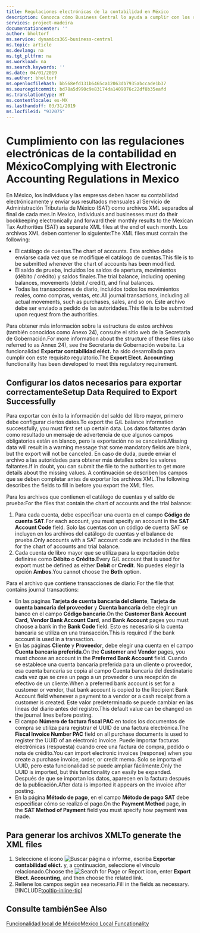 ```yaml
---
title: Regulaciones electrónicas de la contabilidad en México
description: Conozca cómo Business Central lo ayuda a cumplir con los requisitos de contabilidad electrónica en México.
services: project-madeira
documentationcenter: ''
author: bholtorf
ms.service: dynamics365-business-central
ms.topic: article
ms.devlang: na
ms.tgt_pltfrm: na
ms.workload: na
ms.search.keywords: ''
ms.date: 04/01/2019
ms.author: bholtorf
ms.openlocfilehash: bb568efd131b6465ca12063db7935abccade1b37
ms.sourcegitcommit: bd78a5d990c9e83174da1409076c22df8b35eafd
ms.translationtype: HT
ms.contentlocale: es-MX
ms.lasthandoff: 03/31/2019
ms.locfileid: "932075"
---
```

# <a name="complying-with-electronic-accounting-regulations-in-mexico"></a><span data-ttu-id="10c74-103">Cumplimiento con las regulaciones electrónicas de la contabilidad en México</span><span class="sxs-lookup"><span data-stu-id="10c74-103">Complying with Electronic Accounting Regulations in Mexico</span></span>
<span data-ttu-id="10c74-104">En México, los individuos y las empresas deben hacer su contabilidad electrónicamente y enviar sus resultados mensuales al Servicio de Administración Tributaria de México (SAT) como archivos XML separados al final de cada mes.</span><span class="sxs-lookup"><span data-stu-id="10c74-104">In Mexico, individuals and businesses must do their bookkeeping electronically and forward their monthly results to the Mexican Tax Authorities (SAT) as separate XML files at the end of each month.</span></span> <span data-ttu-id="10c74-105">Los archivos XML deben contener lo siguiente:</span><span class="sxs-lookup"><span data-stu-id="10c74-105">The XML files must contain the following:</span></span>

* <span data-ttu-id="10c74-106">El catálogo de cuentas.</span><span class="sxs-lookup"><span data-stu-id="10c74-106">The chart of accounts.</span></span> <span data-ttu-id="10c74-107">Este archivo debe enviarse cada vez que se modifique el catálogo de cuentas.</span><span class="sxs-lookup"><span data-stu-id="10c74-107">This file is to be submitted whenever the chart of accounts has been modified.</span></span>  
* <span data-ttu-id="10c74-108">El saldo de prueba, incluidos los saldos de apertura, movimientos (débito / crédito) y saldos finales.</span><span class="sxs-lookup"><span data-stu-id="10c74-108">The trial balance, including opening balances, movements (debit / credit), and final balances.</span></span>  
* <span data-ttu-id="10c74-109">Todas las transacciones de diario, incluidos todos los movimientos reales, como compras, ventas, etc.</span><span class="sxs-lookup"><span data-stu-id="10c74-109">All journal transactions, including all actual movements, such as purchases, sales, and so on.</span></span> <span data-ttu-id="10c74-110">Este archivo debe ser enviado a pedido de las autoridades.</span><span class="sxs-lookup"><span data-stu-id="10c74-110">This file is to be submitted upon request from the authorities.</span></span>

<span data-ttu-id="10c74-111">Para obtener más información sobre la estructura de estos archivos (también conocidos como Anexo 24), consulte el sitio web de la Secretaría de Gobernación.</span><span class="sxs-lookup"><span data-stu-id="10c74-111">For more information about the structure of these files (also referred to as Annex 24), see the Secretaria de Gobernación website.</span></span> <span data-ttu-id="10c74-112">La funcionalidad **Exportar contabilidad eléct.** ha sido desarrollada para cumplir con este requisito regulatorio.</span><span class="sxs-lookup"><span data-stu-id="10c74-112">The **Export Elect. Accounting** functionality has been developed to meet this regulatory requirement.</span></span>

## <a name="setup-data-required-to-export-successfully"></a><span data-ttu-id="10c74-113">Configurar los datos necesarios para exportar correctamente</span><span class="sxs-lookup"><span data-stu-id="10c74-113">Setup Data Required to Export Successfully</span></span>
<span data-ttu-id="10c74-114">Para exportar con éxito la información del saldo del libro mayor, primero debe configurar ciertos datos.</span><span class="sxs-lookup"><span data-stu-id="10c74-114">To export the G/L balance information successfully, you must first set up certain data.</span></span> <span data-ttu-id="10c74-115">Los datos faltantes darán como resultado un mensaje de advertencia de que algunos campos obligatorios están en blanco, pero la exportación no se cancelará.</span><span class="sxs-lookup"><span data-stu-id="10c74-115">Missing data will result in a warning message that some mandatory fields are blank, but the export will not be canceled.</span></span> <span data-ttu-id="10c74-116">En caso de duda, puede enviar el archivo a las autoridades para obtener más detalles sobre los valores faltantes.</span><span class="sxs-lookup"><span data-stu-id="10c74-116">If in doubt, you can submit the file to the authorities to get more details about the missing values.</span></span> <span data-ttu-id="10c74-117">A continuación se describen los campos que se deben completar antes de exportar los archivos XML.</span><span class="sxs-lookup"><span data-stu-id="10c74-117">The following describes the fields to fill in before you export the XML files.</span></span>

<span data-ttu-id="10c74-118">Para los archivos que contienen el catálogo de cuentas y el saldo de prueba:</span><span class="sxs-lookup"><span data-stu-id="10c74-118">For the files that contain the chart of accounts and the trial balance:</span></span>
1. <span data-ttu-id="10c74-119">Para cada cuenta, debe especificar una cuenta en el campo **Código de cuenta SAT**.</span><span class="sxs-lookup"><span data-stu-id="10c74-119">For each account, you must specify an account in the **SAT Account Code** field.</span></span> <span data-ttu-id="10c74-120">Solo las cuentas con un código de cuenta SAT se incluyen en los archivos del catálogo de cuentas y el balance de prueba.</span><span class="sxs-lookup"><span data-stu-id="10c74-120">Only accounts with a SAT account code are included in the files for the chart of accounts and trial balance.</span></span> 
2. <span data-ttu-id="10c74-121">Cada cuenta de libro mayor que se utiliza para la exportación debe definirse como **Débito** o **Crédito**.</span><span class="sxs-lookup"><span data-stu-id="10c74-121">Every G/L account that is used for export must be defined as either **Debit** or **Credit**.</span></span> <span data-ttu-id="10c74-122">No puedes elegir la opción **Ambos**.</span><span class="sxs-lookup"><span data-stu-id="10c74-122">You cannot choose the **Both** option.</span></span>

<span data-ttu-id="10c74-123">Para el archivo que contiene transacciones de diario:</span><span class="sxs-lookup"><span data-stu-id="10c74-123">For the file that contains journal transactions:</span></span>
* <span data-ttu-id="10c74-124">En las páginas **Tarjeta de cuenta bancaria del cliente**, **Tarjeta de cuenta bancaria del proveedor** y **Cuenta bancaria** debe elegir un banco en el campo **Código bancario**.</span><span class="sxs-lookup"><span data-stu-id="10c74-124">On the **Customer Bank Account Card**, **Vendor Bank Account Card**, and **Bank Account** pages you must choose a bank in the **Bank Code** field.</span></span> <span data-ttu-id="10c74-125">Esto es necesario si la cuenta bancaria se utiliza en una transacción.</span><span class="sxs-lookup"><span data-stu-id="10c74-125">This is required if the bank account is used in a transaction.</span></span> 
* <span data-ttu-id="10c74-126">En las páginas **Cliente** y **Proveedor**, debe elegir una cuenta en el campo **Cuenta bancaria preferida**.</span><span class="sxs-lookup"><span data-stu-id="10c74-126">On the **Customer** and **Vendor** pages, you must choose an account in the **Preferred Bank Account** field.</span></span> <span data-ttu-id="10c74-127">Cuando se establece una cuenta bancaria preferida para un cliente o proveedor, esa cuenta bancaria se copia al campo Cuenta bancaria del destinatario cada vez que se crea un pago a un proveedor o una recepción de efectivo de un cliente.</span><span class="sxs-lookup"><span data-stu-id="10c74-127">When a preferred bank account is set for a customer or vendor, that bank account is copied to the Recipient Bank Account field whenever a payment to a vendor or a cash receipt from a customer is created.</span></span> <span data-ttu-id="10c74-128">Este valor predeterminado se puede cambiar en las líneas del diario antes del registro.</span><span class="sxs-lookup"><span data-stu-id="10c74-128">This default value can be changed on the journal lines before posting.</span></span>
* <span data-ttu-id="10c74-129">El campo **Número de factura fiscal PAC** en todos los documentos de compra se utiliza para registrar el UUID de una factura electrónica.</span><span class="sxs-lookup"><span data-stu-id="10c74-129">The **Fiscal Invoice Number PAC** field on all purchase documents is used to register the UUID of an electronic invoice.</span></span> <span data-ttu-id="10c74-130">Puede importar facturas electrónicas (respuesta) cuando cree una factura de compra, pedido o nota de crédito.</span><span class="sxs-lookup"><span data-stu-id="10c74-130">You can import electronic invoices (response) when you create a purchase invoice, order, or credit memo.</span></span> <span data-ttu-id="10c74-131">Solo se importa el UUID, pero esta funcionalidad se puede ampliar fácilmente.</span><span class="sxs-lookup"><span data-stu-id="10c74-131">Only the UUID is imported, but this functionality can easily be expanded.</span></span> <span data-ttu-id="10c74-132">Después de que se importan los datos, aparecen en la factura después de la publicación.</span><span class="sxs-lookup"><span data-stu-id="10c74-132">After data is imported it appears on the invoice after posting.</span></span>
* <span data-ttu-id="10c74-133">En la página **Método de pago**, en el campo **Método de pago SAT** debe especificar cómo se realizó el pago.</span><span class="sxs-lookup"><span data-stu-id="10c74-133">On the **Payment Method** page, in the **SAT Method of Payment** field you must specify how payment was made.</span></span>

## <a name="to-generate-the-xml-files"></a><span data-ttu-id="10c74-134">Para generar los archivos XML</span><span class="sxs-lookup"><span data-stu-id="10c74-134">To generate the XML files</span></span>
1. <span data-ttu-id="10c74-135">Seleccione el icono ![Buscar página o informe](../../media/ui-search/search_small.png "icono Buscar página o informe"), escriba **Exportar contabilidad eléct.** y, a continuación, seleccione el vínculo relacionado.</span><span class="sxs-lookup"><span data-stu-id="10c74-135">Choose the ![Search for Page or Report](../../media/ui-search/search_small.png "Search for Page or Report icon") icon, enter **Export Elect. Accounting**, and then choose the related link.</span></span>
2. <span data-ttu-id="10c74-136">Rellene los campos según sea necesario.</span><span class="sxs-lookup"><span data-stu-id="10c74-136">Fill in the fields as necessary.</span></span> [!INCLUDE[tooltip-inline-tip](../../includes/tooltip-inline-tip_md.md)]

## <a name="see-also"></a><span data-ttu-id="10c74-137">Consulte también</span><span class="sxs-lookup"><span data-stu-id="10c74-137">See Also</span></span>
[<span data-ttu-id="10c74-138">Funcionalidad local de México</span><span class="sxs-lookup"><span data-stu-id="10c74-138">Mexico Local Funcationality</span></span>](mexico-local-functionality.md)
